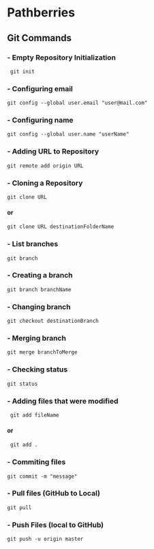 # Pathberries

## Git Commands
### - Empty Repository Initialization
``` git init```

### - Configuring email
```git config --global user.email "user@mail.com"```

### - Configuring name
```git config --global user.name "userName"```

### - Adding URL to Repository
```git remote add origin URL```

### - Cloning a Repository
```git clone URL```
#### or
```git clone URL destinationFolderName```

### - List branches
```git branch```

### - Creating a branch
```git branch branchName```

### - Changing branch
```git checkout destinationBranch```

### - Merging branch
```git merge branchToMerge```

### - Checking status
```git status```

### - Adding files that were modified
``` git add fileName```
#### or
``` git add .```

### - Commiting files
```git commit -m "message"```

### - Pull files (GitHub to Local)
```git pull```

### - Push Files (local to GitHub)
```git push -u origin master```
